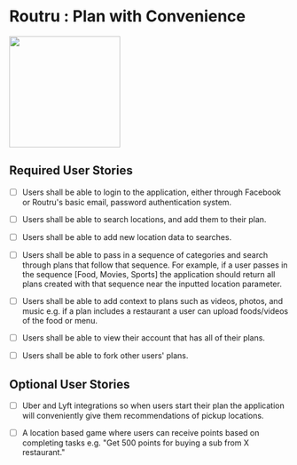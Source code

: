 # Routru : Plan with Convenience

<img src="https://routru.me/static/img/routru.png" width="200">

## Required User Stories

* [ ] Users shall be able to login to the application, either through Facebook or Routru's basic email, password authentication system.

* [ ] Users shall be able to search locations, and add them to their plan.

* [ ] Users shall be able to add new location data to searches.

* [ ] Users shall be able to pass in a sequence of categories and search through plans that follow that sequence. For example, if a user passes in the sequence [Food, Movies, Sports] the application should return all plans created with that sequence near the inputted location parameter.

* [ ] Users shall be able to add context to plans such as videos, photos, and music e.g. if a plan includes a restaurant a user can upload foods/videos of the food or menu.

* [ ] Users shall be able to view their account that has all of their plans.

* [ ] Users shall be able to fork other users' plans.

## Optional User Stories

* [ ] Uber and Lyft integrations so when users start their plan the application will conveniently give them recommendations of pickup locations.

* [ ] A location based game where users can receive points based on completing tasks e.g. "Get 500 points for buying a sub from X restaurant."

